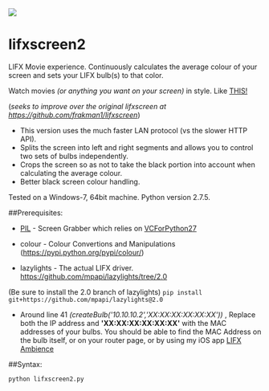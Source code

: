 <img src="https://img.shields.io/badge/Say%20Thanks-!-1EAEDB.svg">

# lifxscreen2
LIFX Movie experience. 
Continuously calculates the average colour of your screen and sets your LIFX bulb(s) to that color.

Watch movies *(or anything you want on your screen)* in style. Like [THIS!](https://youtu.be/WHCtUvEJXq0)

(*seeks to improve over the original lifxscreen at https://github.com/frakman1/lifxscreen*)

- This version uses the much faster LAN protocol (vs the slower HTTP API).
- Splits the screen into left and right segments and allows you to control two sets of bulbs independently. 
- Crops the screen so as not to take the black portion into account when calculating the average colour. 
- Better black screen colour handling. 


Tested on a Windows-7, 64bit machine. Python version 2.7.5. 

##Prerequisites:

* [PIL](http://effbot.org/downloads) - Screen Grabber which relies on [VCForPython27](http://www.microsoft.com/en-us/download/details.aspx?id=44266)

* colour - Colour Convertions and Manipulations  (https://pypi.python.org/pypi/colour/)

* lazylights - The actual LIFX driver.  https://github.com/mpapi/lazylights/tree/2.0

(Be sure to install the 2.0 branch of lazylights)
```pip install git+https://github.com/mpapi/lazylights@2.0```


* Around line 41 *(createBulb('10.10.10.2','XX:XX:XX:XX:XX:XX'))* , Replace both the IP address and **'XX:XX:XX:XX:XX:XX'** with the MAC addresses of your bulbs. You should be able to find the MAC Address on the bulb itself, or on your router page, or by using my iOS app [LIFX Ambience](http://lifx.technicallycorrectman.com/)

##Syntax:

```
python lifxscreen2.py
```
